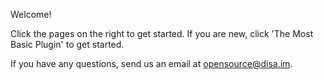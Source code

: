 Welcome!

Click the pages on the right to get started. If you are new, click 'The Most Basic Plugin' to get started.

If you have any questions, send us an email at opensource@disa.im.